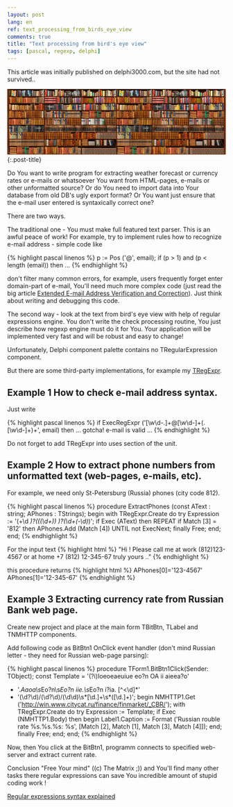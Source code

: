```yaml
---
layout: post
lang: en
ref: text_processing_from_birds_eye_view
comments: true
title: "Text processing from bird's eye view"
tags: [pascal, regexp, delphi]
---
```


This article was initially published on delphi3000.com, but the site had not survived..

![](/images/bookshelves.png){:.post-title}

Do You want to write program for extracting weather forecast or currency rates or e-mails or whatsoever You want from HTML-pages, e-mails or other unformatted source? Or do You need to import data into Your database from old DB's ugly export format? Or You want just ensure that the e-mail user entered is syntaxically correct one?

There are two ways.

The traditional one - You must make full featured text parser. This is an awful peace of work!
For example, try to implement rules how to recognize e-mail address - simple code like

{% highlight pascal linenos %}
p := Pos ('@', email);
if (p > 1) and (p < length (email))
  then ...
{% endhighlight %}

don't filter many common errors, for example, users frequently forget enter domain-part
of e-mail, You'll need much more complex code (just read the big article
[Extended E-mail Address Verification and Correction](http://delphi-kb.blogspot.ru/2005/11/extended-e-mail-address-verification.html)).
Just think about writing and debugging this code.

The second way - look at the text from bird's eye view with help of regular expressions engine. You don't write the check processing routine, You just describe how regexp engine must do it for You. Your application will be implemented very fast and will be robust and easy to change!

Unfortunately, Delphi component palette contains no TRegularExpression component.

But there are some third-party implementations, for example my [TRegExpr](http://regexpstudio.com).

## Example 1 How to check e-mail address syntax.
Just write

{% highlight pascal linenos %}
if ExecRegExpr ('[\w\d\-\.]+@[\w\d\-]+(\.[\w\d\-]+)+', email)
    then ... gotcha! e-mail is valid ...
{% endhighlight %}

Do not forget to add TRegExpr into uses section of the unit.

## Example 2 How to extract phone numbers from unformatted text (web-pages, e-mails, etc).
For example, we need only St-Petersburg (Russia) phones (city code 812).

{% highlight pascal linenos %}
procedure ExtractPhones (const AText : string; APhones : TStrings);
begin
  with TRegExpr.Create do try
     Expression := '(\+\d *)?(\((\d+)\) *)?(\d+(-\d*)*)';
     if Exec (AText) then
      REPEAT
        if Match [3] = '812'
         then APhones.Add (Match [4])
      UNTIL not ExecNext;
    finally Free;
   end;
end;
{% endhighlight %}

For the input text
{% highlight html %}
"Hi !
Please call me at work (812)123-4567 or at home +7 (812) 12-345-67
truly yours .."
{% endhighlight %}

this procedure returns
{% highlight html %}
APhones[0]='123-4567'
APhones[1]='12-345-67'
{% endhighlight %}

## Example 3 Extracting currency rate from Russian Bank web page.

Create new project and place at the main form TBitBtn, TLabel and TNMHTTP components.

Add following code as BitBtn1 OnClick event handler (don't mind Russian letter - they need for Russian web-page parsing):

{% highlight pascal linenos %}
procedure TForm1.BitBtn1Click(Sender: TObject);
const
  Template = '(?i)Ioeoeaeuiue eo?n OA ii aieea?o'
   + '.*Aaoa\s*Eo?n\s*Eo?n iie.\s*Eo?n i?ia. [^<\d]*'
   + '(\d?\d)/(\d?\d)/(\d\d)\s*[\d.]+\s*([\d.]+)';
begin
  NMHTTP1.Get ('http://win.www.citycat.ru/finance/finmarket/_CBR/');
  with TRegExpr.Create do try
     Expression := Template;
     if Exec (NMHTTP1.Body) then begin
       Label1.Caption := Format ('Russian rouble rate %s.%s.%s: %s',
         [Match [2], Match [1], Match [3], Match [4]]);
      end;
    finally Free;
   end;
end;
{% endhighlight %}

Now, then You click at the BitBtn1, programm connects to specified web-server and extract current rate.

Conclusion
"Free Your mind" ((c) The Matrix ;)) and You'll find many other tasks there regular expressions can save You incredible amount of stupid coding work !

[Regular expressions syntax explained](http://regexpstudio.com/regexp_syntax/)

